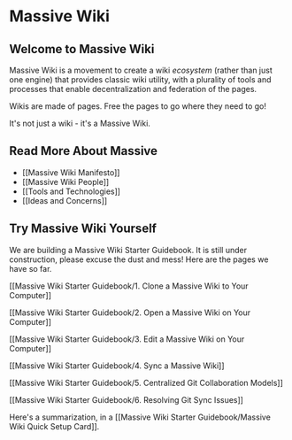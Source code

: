 # Massive Wiki

## Welcome to Massive Wiki

Massive Wiki is a movement to create a wiki *ecosystem* (rather than just one engine) that provides classic wiki utility, with a plurality of tools and processes that enable decentralization and federation of the pages.

Wikis are made of pages. Free the pages to go where they need to go!

It's not just a wiki - it's a Massive Wiki.

## Read More About Massive

- [[Massive Wiki Manifesto]]
- [[Massive Wiki People]]
- [[Tools and Technologies]]
- [[Ideas and Concerns]]

## Try Massive Wiki Yourself

We are building a Massive Wiki Starter Guidebook.  It is still under construction, please excuse the dust and mess!  Here are the pages we have so far.

[[Massive Wiki Starter Guidebook/1. Clone a Massive Wiki to Your Computer]]

[[Massive Wiki Starter Guidebook/2. Open a Massive Wiki on Your Computer]]

[[Massive Wiki Starter Guidebook/3. Edit a Massive Wiki on Your Computer]]

[[Massive Wiki Starter Guidebook/4. Sync a Massive Wiki]]

[[Massive Wiki Starter Guidebook/5. Centralized Git Collaboration Models]]

[[Massive Wiki Starter Guidebook/6. Resolving Git Sync Issues]]

Here's a summarization, in a [[Massive Wiki Starter Guidebook/Massive Wiki Quick Setup Card]].